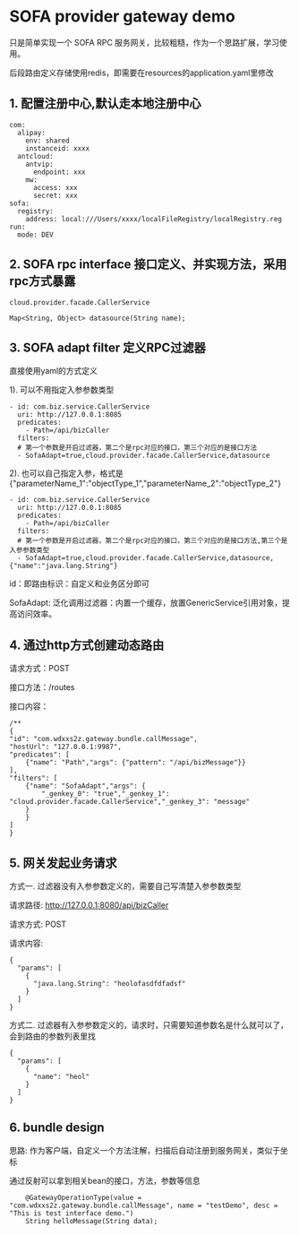 # SOFA provider gateway demo

只是简单实现一个 SOFA RPC 服务网关，比较粗糙，作为一个思路扩展，学习使用。

后段路由定义存储使用redis，即需要在resources的application.yaml里修改

## 1. 配置注册中心,默认走本地注册中心

```
com:
  alipay:
    env: shared
    instanceid: xxxx
  antcloud:
    antvip:
      endpoint: xxx
    mw:
      access: xxx
      secret: xxx
sofa:
  registry:
    address: local:///Users/xxxx/localFileRegistry/localRegistry.reg
run:
  mode: DEV
```

## 2. SOFA rpc interface 接口定义、并实现方法，采用rpc方式暴露

```
cloud.provider.facade.CallerService

Map<String, Object> datasource(String name);
```

## 3. SOFA adapt filter 定义RPC过滤器

直接使用yaml的方式定义

1). 可以不用指定入参参数类型

```
- id: com.biz.service.CallerService
  uri: http://127.0.0.1:8085
  predicates:
    - Path=/api/bizCaller
  filters:
  # 第一个参数是开启过滤器，第二个是rpc对应的接口，第三个对应的是接口方法
  - SofaAdapt=true,cloud.provider.facade.CallerService,datasource
```

2). 也可以自己指定入参，格式是{"parameterName_1":"objectType_1","parameterName_2":"objectType_2"}

```
- id: com.biz.service.CallerService
  uri: http://127.0.0.1:8085
  predicates:
    - Path=/api/bizCaller
  filters:
  # 第一个参数是开启过滤器，第二个是rpc对应的接口，第三个对应的是接口方法,第三个是入参参数类型
  - SofaAdapt=true,cloud.provider.facade.CallerService,datasource,{"name":"java.lang.String"}
```

id：即路由标识：自定义和业务区分即可

SofaAdapt: 泛化调用过滤器：内置一个缓存，放置GenericService引用对象，提高访问效率。

## 4. 通过http方式创建动态路由

请求方式：POST

接口方法：/routes

接口内容：

```
/**
{
"id": "com.wdxxs2z.gateway.bundle.callMessage",
"hostUrl": "127.0.0.1:9987",
"predicates": [
    {"name": "Path","args": {"pattern": "/api/bizMessage"}}
],
"filters": [
    {"name": "SofaAdapt","args": {
        "_genkey_0": "true","_genkey_1": "cloud.provider.facade.CallerService","_genkey_3": "message"
    }
    }
]
}
```

## 5. 网关发起业务请求

方式一. 过滤器没有入参参数定义的，需要自己写清楚入参参数类型

请求路径: http://127.0.0.1:8080/api/bizCaller

请求方式: POST

请求内容:

```
{
  "params": [
    {
      "java.lang.String": "heolofasdfdfadsf"
    }
  ]
}
```

方式二. 过滤器有入参参数定义的，请求时，只需要知道参数名是什么就可以了，会到路由的参数列表里找

```
{
  "params": [
    {
      "name": "heol"
    }
  ]
}
```

## 6. bundle design

思路: 作为客户端，自定义一个方法注解，扫描后自动注册到服务网关，类似于坐标

通过反射可以拿到相关bean的接口，方法，参数等信息

```
    @GatewayOperationType(value = "com.wdxxs2z.gateway.bundle.callMessage", name = "testDemo", desc = "This is test interface demo.")
    String helloMessage(String data);
```